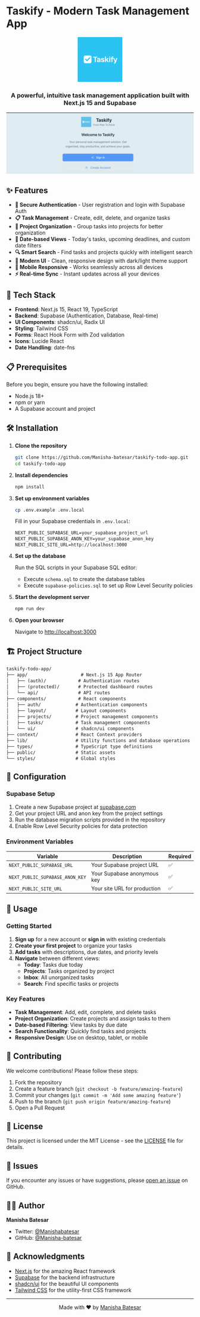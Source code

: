 # Taskify - Modern Task Management App

<div align="center">
  <img src="public/taskify-logo.png" alt="Taskify Logo" width="120" height="120">
  
  <h3>A powerful, intuitive task management application built with Next.js 15 and Supabase</h3>
  
  ![Taskify Preview](public/tsakify-preview.png)
</div>

## ✨ Features

- **🔐 Secure Authentication** - User registration and login with Supabase Auth
- **📋 Task Management** - Create, edit, delete, and organize tasks
- **📁 Project Organization** - Group tasks into projects for better organization
- **📅 Date-based Views** - Today's tasks, upcoming deadlines, and custom date filters
- **🔍 Smart Search** - Find tasks and projects quickly with intelligent search
- **🎨 Modern UI** - Clean, responsive design with dark/light theme support
- **📱 Mobile Responsive** - Works seamlessly across all devices
- **⚡ Real-time Sync** - Instant updates across all your devices

## 🚀 Tech Stack

- **Frontend**: Next.js 15, React 19, TypeScript
- **Backend**: Supabase (Authentication, Database, Real-time)
- **UI Components**: shadcn/ui, Radix UI
- **Styling**: Tailwind CSS
- **Forms**: React Hook Form with Zod validation
- **Icons**: Lucide React
- **Date Handling**: date-fns

## 📋 Prerequisites

Before you begin, ensure you have the following installed:
- Node.js 18+ 
- npm or yarn
- A Supabase account and project

## 🛠️ Installation

1. **Clone the repository**
   ```bash
   git clone https://github.com/Manisha-batesar/taskify-todo-app.git
   cd taskify-todo-app
   ```

2. **Install dependencies**
   ```bash
   npm install
   ```

3. **Set up environment variables**
   ```bash
   cp .env.example .env.local
   ```
   
   Fill in your Supabase credentials in `.env.local`:
   ```env
   NEXT_PUBLIC_SUPABASE_URL=your_supabase_project_url
   NEXT_PUBLIC_SUPABASE_ANON_KEY=your_supabase_anon_key
   NEXT_PUBLIC_SITE_URL=http://localhost:3000
   ```

4. **Set up the database**
   
   Run the SQL scripts in your Supabase SQL editor:
   - Execute `schema.sql` to create the database tables
   - Execute `supabase-policies.sql` to set up Row Level Security policies

5. **Start the development server**
   ```bash
   npm run dev
   ```

6. **Open your browser**
   
   Navigate to [http://localhost:3000](http://localhost:3000)

## 🏗️ Project Structure

```
taskify-todo-app/
├── app/                    # Next.js 15 App Router
│   ├── (auth)/            # Authentication routes
│   ├── (protected)/       # Protected dashboard routes
│   └── api/               # API routes
├── components/            # React components
│   ├── auth/             # Authentication components
│   ├── layout/           # Layout components
│   ├── projects/         # Project management components
│   ├── tasks/            # Task management components
│   └── ui/               # shadcn/ui components
├── context/              # React Context providers
├── lib/                  # Utility functions and database operations
├── types/                # TypeScript type definitions
├── public/               # Static assets
└── styles/               # Global styles
```

## 🔧 Configuration

### Supabase Setup

1. Create a new Supabase project at [supabase.com](https://supabase.com)
2. Get your project URL and anon key from the project settings
3. Run the database migration scripts provided in the repository
4. Enable Row Level Security policies for data protection

### Environment Variables

| Variable | Description | Required |
|----------|-------------|----------|
| `NEXT_PUBLIC_SUPABASE_URL` | Your Supabase project URL | ✅ |
| `NEXT_PUBLIC_SUPABASE_ANON_KEY` | Your Supabase anonymous key | ✅ |
| `NEXT_PUBLIC_SITE_URL` | Your site URL for production | ✅ |

## 📱 Usage

### Getting Started

1. **Sign up** for a new account or **sign in** with existing credentials
2. **Create your first project** to organize your tasks
3. **Add tasks** with descriptions, due dates, and priority levels
4. **Navigate** between different views:
   - **Today**: Tasks due today
   - **Projects**: Tasks organized by project
   - **Inbox**: All unorganized tasks
   - **Search**: Find specific tasks or projects

### Key Features

- **Task Management**: Add, edit, complete, and delete tasks
- **Project Organization**: Create projects and assign tasks to them
- **Date-based Filtering**: View tasks by due date
- **Search Functionality**: Quickly find tasks and projects
- **Responsive Design**: Use on desktop, tablet, or mobile

## 🤝 Contributing

We welcome contributions! Please follow these steps:

1. Fork the repository
2. Create a feature branch (`git checkout -b feature/amazing-feature`)
3. Commit your changes (`git commit -m 'Add some amazing feature'`)
4. Push to the branch (`git push origin feature/amazing-feature`)
5. Open a Pull Request

## 📄 License

This project is licensed under the MIT License - see the [LICENSE](LICENSE) file for details.

## 🐛 Issues

If you encounter any issues or have suggestions, please [open an issue](https://github.com/Manisha-batesar/taskify-todo-app/issues) on GitHub.

## 👨‍💻 Author

**Manisha Batesar**
- Twitter: [@Manishabatesar](https://twitter.com/Manishabatesar)
- GitHub: [@Manisha-batesar](https://github.com/Manisha-batesar)

## 🙏 Acknowledgments

- [Next.js](https://nextjs.org/) for the amazing React framework
- [Supabase](https://supabase.com/) for the backend infrastructure
- [shadcn/ui](https://ui.shadcn.com/) for the beautiful UI components
- [Tailwind CSS](https://tailwindcss.com/) for the utility-first CSS framework

---

<div align="center">
  <p>Made with ❤️ by <a href="https://github.com/Manisha-batesar">Manisha Batesar</a></p>
</div>
